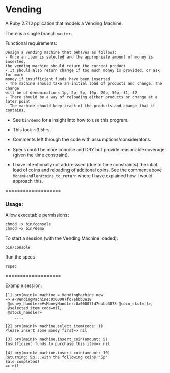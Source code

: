 # Vending

A Ruby 2.7.1 application that models a Vending Machine.

There is a single branch `master`.

Functional requirements:

```
Design a vending machine that behaves as follows:
- Once an item is selected and the appropriate amount of money is inserted,
the vending machine should return the correct product
- It should also return change if too much money is provided, or ask for more
money if insufficient funds have been inserted
- The machine should take an initial load of products and change. The change
will be of denominations 1p, 2p, 5p, 10p, 20p, 50p, £1, £2
- There should be a way of reloading either products or change at a later point
- The machine should keep track of the products and change that it contains.

```

- See `bin/demo` for a insight into how to use this program.

- This took ~3.5hrs.

- Comments left through the code with assumptions/consideratons.

- Specs could be more concise and DRY but provide reasonable coverage (given the time constraint).

- I have intentionally not addresssed (due to time constraints) the intial load of coins and reloading of additonal coins. See the comment above `MoneyHandler#coins_to_return` where I have explained how I would approach this.

===================

### Usage:

Allow executable permissions:

```
chmod +x bin/console
chmod +x bin/demo
```

To start a session (with the Vending Machine loaded):

```
bin/console
```


Run the specs:
```
rspec
```

===================

Example session:

```
[1] pry(main)> machine = VendingMachine.new
=> #<VendingMachine:0x00007fd7ebbb3e18
 @money_handler=#<MoneyHandler:0x00007fd7ebbb3878 @coin_slot=[]>,
 @selected_item_code=nil,
 @stock_handler=
 	....

[2] pry(main)> machine.select_item(code: 1)
Please insert some money first=> nil

[3] pry(main)> machine.insert_coin(amount: 5)
Insufficient funds to purchase this item=> nil

[4] pry(main)> machine.insert_coin(amount: 10)
Returning: 5p...with the following coins:"5p"
Sale completed! 
=> nil
```

